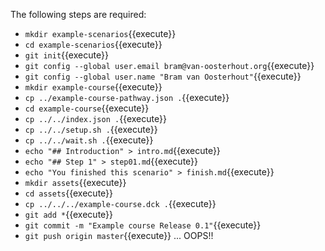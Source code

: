
The following steps are required:
* `mkdir example-scenarios`{{execute}}
* `cd example-scenarios`{{execute}}
* `git init`{{execute}}
* `git config --global user.email bram@van-oosterhout.org`{{execute}}
* `git config --global user.name "Bram van Oosterhout"`{{execute}}
* `mkdir example-course`{{execute}}
* `cp ../example-course-pathway.json .`{{execute}}
* `cd example-course`{{execute}}
* `cp ../../index.json .`{{execute}}
* `cp ../../setup.sh .`{{execute}}
* `cp ../../wait.sh .`{{execute}}
* `echo "## Introduction" > intro.md`{{execute}}
* `echo "## Step 1" > step01.md`{{execute}}
* `echo "You finished this scenario" > finish.md`{{execute}}
* `mkdir assets`{{execute}}
* `cd assets`{{execute}}
* `cp ../../../example-course.dck .`{{execute}}
* `git add *`{{execute}}
* `git commit -m "Example course Release 0.1"`{{execute}}
* `git push origin master`{{execute}} ... OOPS!!
